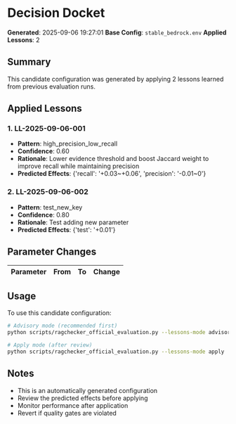 # Decision Docket

**Generated**: 2025-09-06 19:27:01
**Base Config**: `stable_bedrock.env`
**Applied Lessons**: 2

## Summary

This candidate configuration was generated by applying 2 lessons learned from previous evaluation runs.

## Applied Lessons

### 1. LL-2025-09-06-001

- **Pattern**: high_precision_low_recall
- **Confidence**: 0.60
- **Rationale**: Lower evidence threshold and boost Jaccard weight to improve recall while maintaining precision
- **Predicted Effects**: {'recall': '+0.03~+0.06', 'precision': '-0.01~0'}

### 2. LL-2025-09-06-002

- **Pattern**: test_new_key
- **Confidence**: 0.80
- **Rationale**: Test adding new parameter
- **Predicted Effects**: {'test': '+0.01'}

## Parameter Changes

| Parameter | From | To | Change |
|-----------|------|----|---------|

## Usage

To use this candidate configuration:

```bash
# Advisory mode (recommended first)
python scripts/ragchecker_official_evaluation.py --lessons-mode advisory

# Apply mode (after review)
python scripts/ragchecker_official_evaluation.py --lessons-mode apply
```

## Notes

- This is an automatically generated configuration
- Review the predicted effects before applying
- Monitor performance after application
- Revert if quality gates are violated
